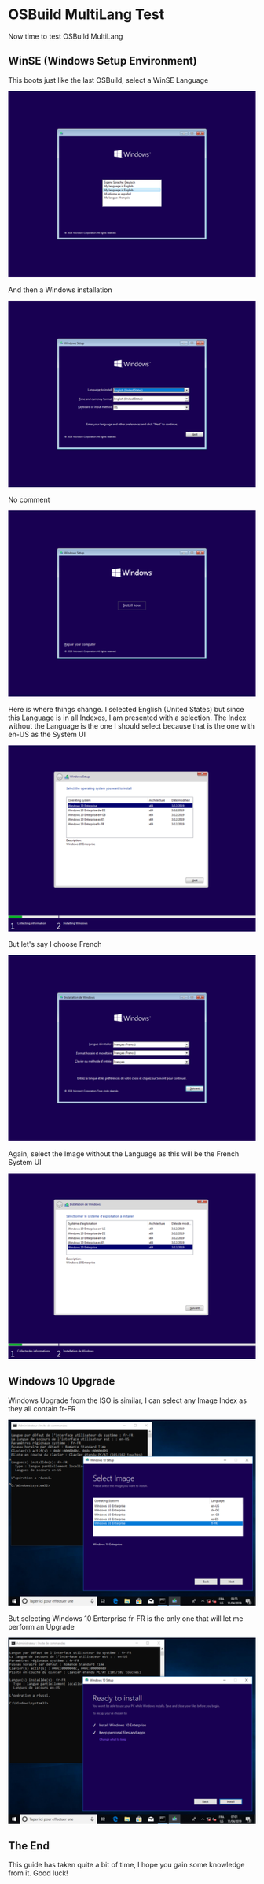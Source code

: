 # OSBuild MultiLang Test

Now time to test OSBuild MultiLang

## WinSE \(Windows Setup Environment\)

This boots just like the last OSBuild, select a WinSE Language

![](../../../../.gitbook/assets/image%20%28188%29.png)

And then a Windows installation

![](../../../../.gitbook/assets/image%20%28312%29.png)

No comment

![](../../../../.gitbook/assets/image%20%28287%29.png)

Here is where things change.  I selected English \(United States\) but since this Language is in all Indexes, I am presented with a selection.  The Index without the Language is the one I should select because that is the one with en-US as the System UI

![](../../../../.gitbook/assets/image%20%2869%29.png)

But let's say I choose French

![](../../../../.gitbook/assets/image%20%28176%29.png)

Again, select the Image without the Language as this will be the French System UI

![](../../../../.gitbook/assets/image%20%28218%29.png)

## Windows 10 Upgrade

Windows Upgrade from the ISO is similar, I can select any Image Index as they all contain fr-FR

![](../../../../.gitbook/assets/image%20%28331%29.png)

But selecting Windows 10 Enterprise fr-FR is the only one that will let me perform an Upgrade

![](../../../../.gitbook/assets/image%20%2828%29.png)

## The End

This guide has taken quite a bit of time, I hope you gain some knowledge from it.  Good luck!

